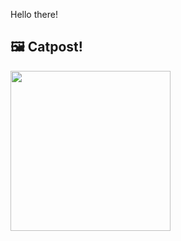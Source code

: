 Hello there!



## 🖼️ Catpost!

<sub>
    <img src="https://cdn2.thecatapi.com/images/RdI7Bqsuf.jpg" height="256">
</sub>

